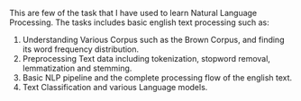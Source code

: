 This are few of the task that I have used to learn Natural Language Processing.
The tasks includes basic english text processing such as:
1. Understanding Various Corpus such as the Brown Corpus, and finding its word frequency distribution.
2. Preprocessing Text data including tokenization, stopword removal, lemmatization and stemming.
3. Basic NLP pipeline and the complete processing flow of the english text.
4. Text Classification and various Language models.
